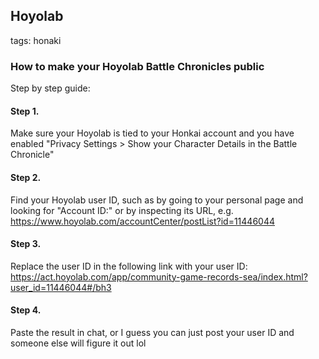 ## Hoyolab
tags: honaki

### How to make your Hoyolab Battle Chronicles public
Step by step guide:
####  **Step 1**. 
Make sure your Hoyolab is tied to your Honkai account and you have enabled "Privacy Settings > Show your Character Details in the Battle Chronicle"
#### **Step 2**. 
Find your Hoyolab user ID, such as by going to your personal page and looking for "Account ID:" or by inspecting its URL, e.g. https://www.hoyolab.com/accountCenter/postList?id=11446044
#### **Step 3**. 
Replace the user ID in the following link with your user ID: https://act.hoyolab.com/app/community-game-records-sea/index.html?user_id=11446044#/bh3
#### **Step 4**. 
Paste the result in chat, or I guess you can just post your user ID and someone else will figure it out lol